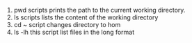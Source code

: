 1. pwd scripts prints the path to the current working directory.
2. ls scripts lists the content of the working directory
3. cd ~ script changes directory to hom
4. ls -lh this script list files in the long format

